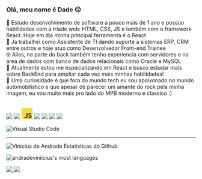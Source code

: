 ### Olá, meu nome é Dade 🙃

🔭 Estudo desenvolvimento de software a pouco mais de 1 ano e possuo habilidades com a tríade web: HTML, CSS, JS e também com o framework React. Hoje em dia minha principal ferramenta é o React </br>
🌱 Ja trabalhei como Assistente de TI dando suporte a sistemas ERP, CRM entre outros e hoje atuo como Desenvolvedor Front-end Trainee</br>
🤓 Alias, na parte do back também tenho experiencia com servidores e na área de dados com banco de dados relacionais como Oracle e MySQL </br>
🔮 Atualmente estou me especializando em React e busco estudar mais sobre BackEnd para ampliar cada vez mais minhas habilidades! </br>
👯 Uma curiosidade é que fora do mundo tech eu sou apaixonado no mundo automobilístico e que apesar de parecer um amante do rock pela minha imagem, eu vou muito mais pro lado do MPB moderno e classico :) </br></br>

<div>
<img height="30" src="https://cdn.jsdelivr.net/gh/devicons/devicon/icons/html5/html5-original.svg" />
<img height="30" src="https://cdn.jsdelivr.net/gh/devicons/devicon/icons/css3/css3-original.svg" />
<img height="30" src="https://raw.githubusercontent.com/devicons/devicon/master/icons/javascript/javascript-original.svg">
<img height="30" src="https://cdn.jsdelivr.net/gh/devicons/devicon/icons/bootstrap/bootstrap-original-wordmark.svg" />
<img height="30" src="https://cdn.jsdelivr.net/gh/devicons/devicon/icons/react/react-original.svg" />
<img height="30" src="https://cdn.jsdelivr.net/gh/devicons/devicon/icons/git/git-original.svg" />
<img height="30" src="https://cdn.jsdelivr.net/gh/devicons/devicon/icons/github/github-original.svg" />


</div>







![Visual Studio Code](https://img.shields.io/badge/-Visual%20Studio%20Code-05122A?style=flat&logo=visual-studio-code&logoColor=007ACC)&nbsp;
</br>
____
![Vinicius de Andrade Estatisticas do Github](https://github-readme-stats.vercel.app/api?username=andradeviniicius&show_icons=true&theme=radical)</br>
<p align="left">
<img width="530em" src="https://github-readme-stats.vercel.app/api/top-langs/?username=andradeviniicius&layout=compact&theme=radical" alt="andradeviniicius's most languages"/>
</p>
<a href="https://www.linkedin.com/in/andradeviniicius" alt="linkedin" target="_blank">

<img src="https://img.shields.io/badge/LinkedIn-%230077B5.svg?&style=flat-square&logo=linkedin&logoColor=white">

</a>
<a href="mailto:viniciusdandrade01@gmail.com" alt="gmail" target="_blank">

<img src="https://img.shields.io/badge/-Gmail-FF0000?style=flat-square&labelColor=FF0000&logo=gmail&logoColor=white&link=mailto:<SEUEMAIL>" />

</a>
